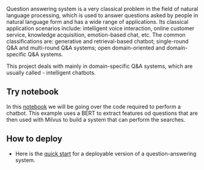 Question answering system is a very classical problem in the field of natural language processing, which is used to answer questions asked by people in natural language form and has a wide range of applications. Its classical application scenarios include: intelligent voice interaction, online customer service, knowledge acquisition, emotion-based chat, etc. The common classifications are: generative and retrieval-based chatbot; single-round Q&A and multi-round Q&A systems; open domain-oriented and domain-specific Q&A systems. 

This project deals with mainly in domain-specific Q&A systems, which are usually called - intelligent chatbots.

## Try notebook

In this [notebook](TUTORIAL.ipynb) we will be going over the code required to perform a chatbot. This example uses a BERT to extract features od questions that are then used with Milvus to build a system that can perform the searches. 

## How to deploy

- Here is the [quick start](QUICK_START.md) for a deployable version of a question-answering system.

